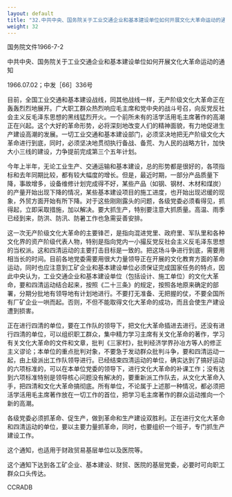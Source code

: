 ```yaml
---
layout: default
title: "32.中共中央、国务院关于工业交通企业和基本建设单位如何开展文化大革命运动的通知"
weight: 32
---
```


国务院文件1966-7-2

中共中央、国务院关于工业交通企业和基本建设单位如何开展文化大革命运动的通知

1966.07.02；中发［66］336号

目前，全国工业交通和基本建设战线，同其他战线一样，无产阶级文化大革命正在轰轰烈烈地展开。广大职工群众热烈响应毛主席和党中央的战斗号召，向反党反社会主义反毛泽东思想的黑线猛烈开火。一个前所未有的活学活用毛主席著作的高潮正在兴起。这个大好的革命形势，必将深刻地改变人们的精神面貌，有力地促进生产建设高潮的发展。一切工业交通和基本建设部门，必须坚决地把无产阶级文化大革命进行到底，同时，必须坚决地贯彻执行备战、备荒、为人民的战略方针，加快大小三线的建设，力争提前完成第三个五年计划。

今年上半年，无论工业生产、交通运输和基本建设，总的形势都是很好的，各项指标和去年同期比较，都有较大幅度的增长。但是，最近时期，一部分产品质量下降，事故增多，设备维修计划完成得不好，某些产品（如钢、钢材、木材和煤炭）的产量开始出现下降的情况，某些基本建设项目的施工进度，也开始出现迟缓的现象，外贸方面开始有所下降。对于这些刚刚露头的问题，各级党委必须看得见，抓得起，立即采取措施，加以解决。要大抓生产，特别要注意大抓质量。高温、雨季已经到来，防洪、防汛、防暑工作也急需妥善安排。

这一次无产阶级文化大革命的主要锋芒，是指向混进党里、政府里、军队里和各种文化界的资产阶级代表人物，特别是指向党内一小撮反党反社会主义反毛泽东思想的当权派。这和四清运动的主要打击目标是一致的。把这场斗争进行到底，需要用相当长的时间。目前各地党委需要用很大力量领导正在开展的文化教育方面的革命运动，同时也应注意到工矿企业和基本建设单位必须保证完成国家任务的特点，因此中央认为，工业交通企业和基本建设单位（包括设计、施工单位）的文化大革命，要和四清运动结合起来，按照《二十三条》的规定，按照各地原来确定的部署，分期分批地有领导地有计划地进行。不要打无准备、无把握的仗，不要全国所有厂矿企业一哄而起。否则，不但不能取得文化大革命的成功，而且会使生产建设遭到损害。

正在进行四清的单位，要在工作队的领导下，把文化大革命插进去进行。还没有进行四清的单位，可以组织职工群众，集中精力学习主席有关文化革命的著作，学习有关文化大革命的文件和文章，批判《三家村》，批判经济学界孙冶方等人的修正主义谬论；本单位的重点批判对象，不要急于发动群众批判斗争，要和四清运动一起，由上级派出工作队领导进行。已经结束四清运动的单位，确实达到了搞好运动的六项标准的，可以在本单位党委的领导下，进行文化大革命的补课工作；没有达到六项标准特别是领导核心问题没有解决的，要重新派工作队去，从文化大革命入手，把四清和文化大革命搞彻底。所有单位，不论属于上述那一种情况，都必须把活学活用毛主席著作放在一切工作的首位，把学习毛主席著作的群众运动推向一个新的高潮。

各级党委必须抓革命、促生产，做到革命和生产建设双胜利。正在进行文化大革命和四清运动的单位，要以主要力量抓革命，同时，也要组织一个班子，专门抓生产建设工作。

这个通知，也适用于财政贸易基层单位以及医院等。

这个通知下达到各工矿企业、基本建设、财贸、医院的基层党委，必要时可向职工群众口头传达。

CCRADB

